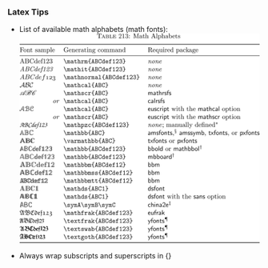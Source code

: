 ### Latex Tips

* List of available math alphabets (math fonts):
![LaTeX math fonts](res/latex-math-fonts.png)

* Always wrap subscripts and superscripts in {}